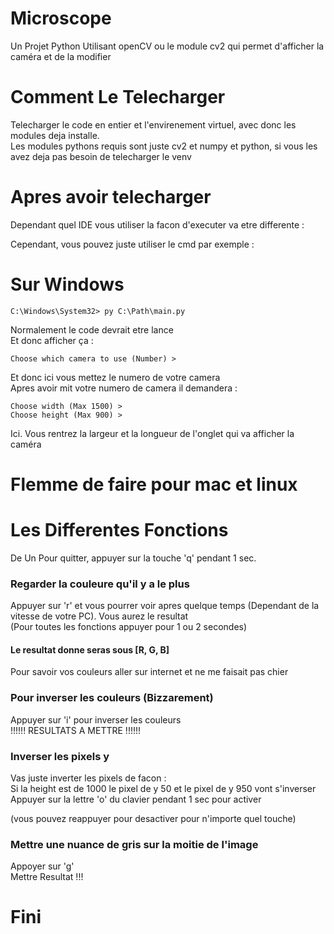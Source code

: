 # Microscope
Un Projet Python Utilisant openCV ou le module cv2 qui permet d'afficher la caméra et de la modifier

# Comment Le Telecharger
Telecharger le code en entier et l'envirenement virtuel, avec donc les modules deja installe.  
Les modules pythons requis sont juste cv2 et numpy et python, si vous les avez deja pas besoin de telecharger le venv

# Apres avoir telecharger

Dependant quel IDE vous utiliser la facon d'executer va etre differente :  

Cependant, vous pouvez juste utiliser le cmd par exemple :  

# Sur Windows
```
C:\Windows\System32> py C:\Path\main.py
```  
Normalement le code devrait etre lance  
Et donc afficher ça :  
```
Choose which camera to use (Number) > 
```  
Et donc ici vous mettez le numero de votre camera  
Apres avoir mit votre numero de camera il demandera :  
```
Choose width (Max 1500) >
Choose height (Max 900) > 
```  
Ici. Vous rentrez la largeur et la longueur de l'onglet qui va afficher la caméra
# Flemme de faire pour mac et linux
  
# Les Differentes Fonctions
De Un Pour quitter, appuyer sur la touche 'q' pendant 1 sec.

### Regarder la couleure qu'il y a le plus

Appuyer sur 'r' et vous pourrer voir apres quelque temps (Dependant de la vitesse de votre PC). Vous aurez le resultat  
(Pour toutes les fonctions appuyer pour 1 ou 2 secondes)  
#### Le resultat donne seras sous [R, G, B]  
Pour savoir vos couleurs aller sur internet et ne me faisait pas chier

### Pour inverser les couleurs (Bizzarement)

Appuyer sur 'i' pour inverser les couleurs   
!!!!!! RESULTATS A METTRE !!!!!!

### Inverser les pixels y

Vas juste inverter les pixels de facon :   
Si la height est de 1000 le pixel de y 50 et le pixel de y 950 vont s'inverser  
Appuyer sur la lettre 'o' du clavier pendant 1 sec pour activer

(vous pouvez reappuyer pour desactiver pour n'importe quel touche)

### Mettre une nuance de gris sur la moitie de l'image
Appoyer sur 'g'  
Mettre Resultat !!!

# Fini

